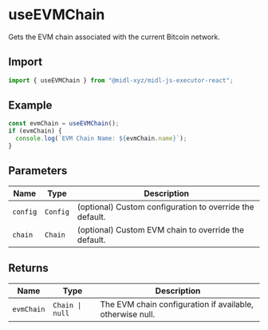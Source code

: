 # useEVMChain

Gets the EVM chain associated with the current Bitcoin network.

## Import

```ts
import { useEVMChain } from "@midl-xyz/midl-js-executor-react";
```

## Example

```ts
const evmChain = useEVMChain();
if (evmChain) {
  console.log(`EVM Chain Name: ${evmChain.name}`);
}
```

## Parameters

| Name     | Type     | Description                                              |
| -------- | -------- | -------------------------------------------------------- |
| `config` | `Config` | (optional) Custom configuration to override the default. |
| `chain`  | `Chain`  | (optional) Custom EVM chain to override the default.     |

## Returns

| Name       | Type            | Description                                               |
| ---------- | --------------- | --------------------------------------------------------- |
| `evmChain` | `Chain \| null` | The EVM chain configuration if available, otherwise null. |
